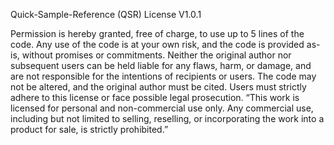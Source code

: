  Quick-Sample-Reference (QSR) License V1.0.1

Permission is hereby granted, free of charge, to use up to 5 lines of the code. Any use of the code is at your own risk, and the code is provided as-is, without promises or commitments. Neither the original author nor subsequent users can be held liable for any flaws, harm, or damage, and are not responsible for the intentions of recipients or users. The code may not be altered, and the original author must be cited. Users must strictly adhere to this license or face possible legal prosecution.
“This work is licensed for personal and non-commercial use only. Any commercial use, including but not limited to selling, reselling, or incorporating the work into a product for sale, is strictly prohibited.”
